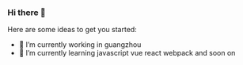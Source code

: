 ### Hi there 👋

Here are some ideas to get you started:

- 🔭 I’m currently working in guangzhou
- 🌱 I’m currently learning javascript vue react webpack and soon on


